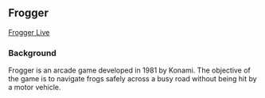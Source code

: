 ## Frogger

[Frogger Live][link]

[link]: http://

### Background

Frogger is an arcade game developed in 1981 by Konami. The objective of the game is to navigate frogs safely across a busy road without being hit by a motor vehicle.
